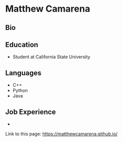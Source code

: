 # Matthew Camarena

## Bio


## Education
* Student at California State University

## Languages
* C++
* Python
* Java

## Job Experience
*


Link to this page:
https://matthewcamarena.github.io/
